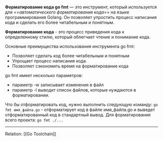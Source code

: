 **Форматирование кода go fmt** — это инструмент, который используется для ==*автоматического форматирования кода*== на языке программирования Golang. Он позволяет упростить процесс написания кода и сделать его более читабельным и понятным.

**Форматирование кода** - это процесс приведения кода к определенному стилю, который облегчает чтение и понимание кода.

Основные преимущества использования инструмента go fmt:
- Позволяет сделать код более читабельным и понятным
- Упрощает процесс написания кода.
- Позволяет сэкономить время на форматирование кода

go fmt имеет несколько параметров:
- параметр -w записывает изменения в файл
- параметр -l выводит список файлов, которые нуждаются в форматировании.

Что бы отформатировать код, нужно выполнить следующую команду:
`go fmt имя_файла.go` - отформатирует код в файле имя_файла.go и выведет отформатированный код в стандартный вывод.
Для форматирования всего проекта: `go fmt ./...`

---

Relation: [[Go Toolchain]]